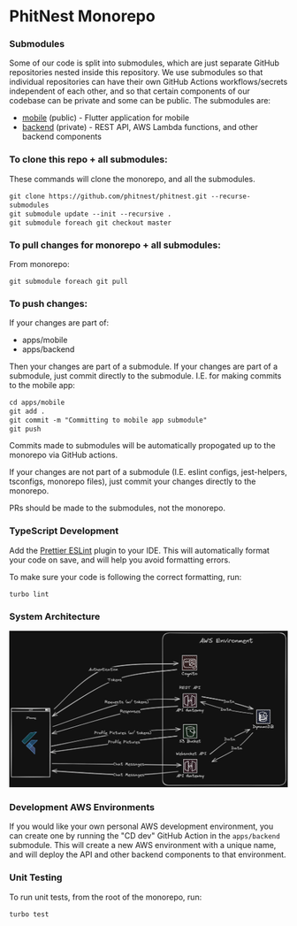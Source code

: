 # PhitNest Monorepo

### Submodules

Some of our code is split into submodules, which are just separate GitHub repositories nested inside this repository. We use submodules so that individual repositories can have their own GitHub Actions workflows/secrets independent of each other, and so that certain components of our codebase can be private and some can be public. The submodules are:

- [mobile](https://github.com/PhitNest/mobile) (public) - Flutter application for mobile
- [backend](https://github.com/PhitNest/backend) (private) - REST API, AWS Lambda functions, and other backend components

### To clone this repo + all submodules:

These commands will clone the monorepo, and all the submodules.

```
git clone https://github.com/phitnest/phitnest.git --recurse-submodules
git submodule update --init --recursive .
git submodule foreach git checkout master
```

### To pull changes for monorepo + all submodules:

From monorepo:

```
git submodule foreach git pull
```

### To push changes:

If your changes are part of:

- apps/mobile
- apps/backend

Then your changes are part of a submodule. If your changes are part of a submodule, just commit directly to the submodule. I.E. for making commits to the mobile app:

```
cd apps/mobile
git add .
git commit -m "Committing to mobile app submodule"
git push
```

Commits made to submodules will be automatically propogated up to the monorepo via GitHub actions.

If your changes are not part of a submodule (I.E. eslint configs, jest-helpers, tsconfigs, monorepo files), just commit your changes directly to the monorepo.

PRs should be made to the submodules, not the monorepo.

### TypeScript Development

Add the [Prettier ESLint](https://marketplace.visualstudio.com/items?itemName=rvest.vs-code-prettier-eslint) plugin to your IDE. This will automatically format your code on save, and will help you avoid formatting errors.

To make sure your code is following the correct formatting, run:

```
turbo lint
```

### System Architecture

![System Architecture](docs/architecture.png)

### Development AWS Environments

If you would like your own personal AWS development environment, you can create one by running the "CD dev" GitHub Action in the `apps/backend` submodule. This will create a new AWS environment with a unique name, and will deploy the API and other backend components to that environment.

### Unit Testing

To run unit tests, from the root of the monorepo, run:

```
turbo test
```
